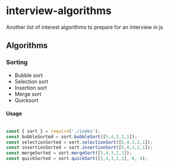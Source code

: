 # interview-algorithms
Another list of interest algorithms to prepare for an interview in js

## Algorithms

### Sorting
* Bubble sort
* Selection sort
* Insertion sort 
* Merge sort
* Quicksort

#### Usage 

```JavaScript

const { sort } = require('./index');
const bubbleSorted = sort.bubbleSort([5,4,3,2,1]);
const selectionSorted = sort.selectionSort([5,4,3,2,1]);
const insertionSorted = sort.insertionSort([5,4,3,2,1]);
const mergeSorted = sort.mergeSort([5,4,3,2,1]);
const quickSorted = sort.quickSort([5,4,3,2,1], 0, 4);

```
